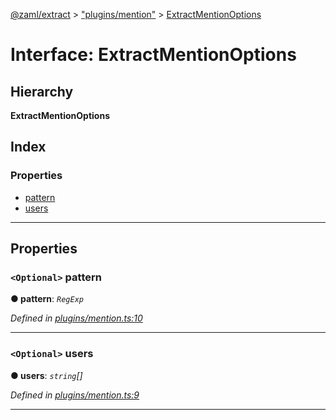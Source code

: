 [@zaml/extract](../README.md) > ["plugins/mention"](../modules/_plugins_mention_.md) > [ExtractMentionOptions](../interfaces/_plugins_mention_.extractmentionoptions.md)

# Interface: ExtractMentionOptions

## Hierarchy

**ExtractMentionOptions**

## Index

### Properties

* [pattern](_plugins_mention_.extractmentionoptions.md#pattern)
* [users](_plugins_mention_.extractmentionoptions.md#users)

---

## Properties

<a id="pattern"></a>

### `<Optional>` pattern

**● pattern**: *`RegExp`*

*Defined in [plugins/mention.ts:10](https://github.com/nexushubs/zaml-lang/blob/91fabd9/packages/zaml-extract/src/plugins/mention.ts#L10)*

___
<a id="users"></a>

### `<Optional>` users

**● users**: *`string`[]*

*Defined in [plugins/mention.ts:9](https://github.com/nexushubs/zaml-lang/blob/91fabd9/packages/zaml-extract/src/plugins/mention.ts#L9)*

___

